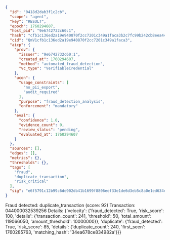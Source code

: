 ```json
{
  "id": "0418d2dab3f1c2cb",
  "scope": "agent",
  "key": "RESULT",
  "epoch": 1760294607,
  "host_pid": "9e6742732c60:1",
  "hash": "cfb1c136ed2a19e940870f2cc7201c349a1faca3b2c7fc99b242cb8eea445286",
  "cid": "QmV1cfb1c136ed2a19e940870f2cc7201c349a1faca3",
  "aicp": {
    "prov": {
      "issuer": "9e6742732c60:1",
      "created_at": 1760294607,
      "method": "automated_fraud_detection",
      "vc_type": "VerifiableCredential"
    },
    "ucon": {
      "usage_constraints": [
        "no_pii_export",
        "audit_required"
      ],
      "purpose": "fraud_detection_analysis",
      "enforcement": "mandatory"
    },
    "eval": {
      "confidence": 1.0,
      "evidence_count": 0,
      "review_status": "pending",
      "evaluated_at": 1760294607
    }
  },
  "sources": [],
  "edges": [],
  "metrics": {},
  "thresholds": {},
  "tags": [
    "fraud",
    "duplicate_transaction",
    "risk_critical"
  ],
  "sig": "e6f5791c12b99c6de902db41b1699f8806eef33e1de6d3eb5c8a0e1ed634e1aa"
}
```

Fraud detected: duplicate_transaction (score: 92)
Transaction: 044000032539256
Details: {'velocity': {'fraud_detected': True, 'risk_score': 100, 'details': {'transaction_count': 241, 'threshold': 50, 'total_amount': 119066050, 'amount_threshold': 10000000}}, 'duplicate': {'fraud_detected': True, 'risk_score': 85, 'details': {'duplicate_count': 240, 'first_seen': 1760285763, 'matching_hash': '34ea678ce834982a'}}}